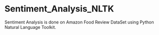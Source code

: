 # Sentiment_Analysis_NLTK
Sentiment Analysis is done on Amazon Food Review DataSet using Python Natural Language Toolkit.
